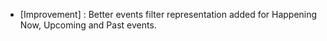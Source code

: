 - [Improvement] : Better events filter representation added for Happening Now, Upcoming and Past events.